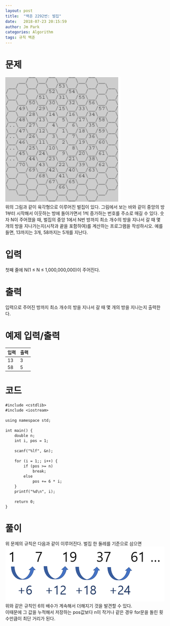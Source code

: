 ```yaml
---
layout: post
title:  "백준 2292번: 벌집"
date:   2018-07-23 20:15:59
author: Jm Park
categories: Algorithm
tags: 규칙 백준
---
```


# 문제
![백준 2292번 문제](/assets/Algorithm/baek_2292_문제.png)  
위의 그림과 같이 육각형으로 이루어진 벌집이 있다. 그림에서 보는 바와 같이 중앙의 방 1부터 시작해서 이웃하는 방에 돌아가면서 1씩 증가하는 번호를 주소로 매길 수 있다. 숫자 N이 주어졌을 때, 벌집의 중앙 1에서 N번 방까지 최소 개수의 방을 지나서 갈 때 몇 개의 방을 지나가는지(시작과 끝을 포함하여)를 계산하는 프로그램을 작성하시오. 예를 들면, 13까지는 3개, 58까지는 5개를 지난다.

# 입력
첫째 줄에 N(1 ≤ N ≤ 1,000,000,000)이 주어진다.

# 출력
입력으로 주어진 방까지 최소 개수의 방을 지나서 갈 때 몇 개의 방을 지나는지 출력한다.

# 예제 입력/출력

| 입력 | 출력 |
| :--- | :--- |  
| 13 | 3 |
| 58 | 5 |

# 코드
```{.cpp}
#include <cstdlib>
#include <iostream>

using namespace std;

int main() {
	double n;
	int i, pos = 1;

	scanf("%lf", &n);
	
	for (i = 1;; i++) {
		if (pos >= n)
			break;
		else
			pos += 6 * i;
	}
	printf("%d\n", i);

	return 0;
}
```

# 풀이
위 문제의 규칙은 다음과 같이 이루어진다. 벌집 한 둘레를 기준으로 삼으면  
![백준 2292번 풀이](/assets/Algorithm/baek_2292_풀이.PNG)  
위와 같은 규칙인 6의 배수가 계속해서 더해지기 것을 발견할 수 있다.   
이때문에 그 값을 누적해서 저장하는 pos값보다 n이 작거나 같은 경우 for문을 돌린 횟수만큼이 최단 거리가 된다.